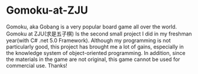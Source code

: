 # Gomoku-at-ZJU
Gomoku, aka Gobang is a very popular board game all over the world. Gomoku at ZJU(求是五子棋) Is the second small project I did in my freshman year(with C# .net 5.0 Framework).  Although my programming is not particularly good, this project has brought me a lot of gains, especially in the knowledge system of object-oriented programming. In addition, since the materials in the game are not original, this game cannot be used for commercial use. Thanks! 
